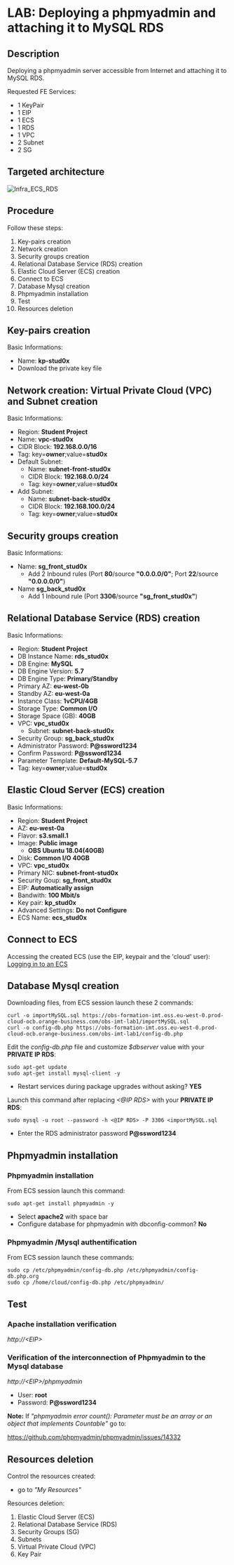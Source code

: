 # LAB: Deploying a phpmyadmin and attaching it to MySQL RDS

## Description

Deploying a phpmyadmin server accessible from Internet and attaching it to MySQL RDS.

Requested FE Services:
* 1 KeyPair
* 1 EIP
* 1 ECS
* 1 RDS
* 1 VPC
* 2 Subnet
* 2 SG

## Targeted architecture 
![Infra_ECS_RDS](images/Infra_ECS_RDS.png)

## Procedure

Follow these steps:
1. Key-pairs creation
2. Network creation
3. Security groups creation
4. Relational Database Service (RDS) creation
5. Elastic Cloud Server (ECS) creation
6. Connect to ECS
7. Database Mysql creation
8. Phpmyadmin installation 
9. Test
10. Resources deletion

## Key-pairs creation

Basic Informations:
* Name: **kp-stud0x**
* Download the private key file

## Network creation: Virtual Private Cloud (VPC) and Subnet creation 

Basic Informations:
* Region: **Student Project**
* Name: **vpc-stud0x**
* CIDR Block: **192.168.0.0/16**
* Tag: key=**owner**;value=**stud0x**
* Default Subnet: 
  * Name: **subnet-front-stud0x**
  * CIDR Block: **192.168.0.0/24**
  * Tag: key=**owner**;value=**stud0x**  
* Add Subnet: 
  * Name: **subnet-back-stud0x**
  * CIDR Block: **192.168.100.0/24**
  * Tag: key=**owner**;value=**stud0x**

## Security groups creation

Basic Informations:
* Name: **sg_front_stud0x**
  * Add  2 Inbound rules (Port **80**/source **"0.0.0.0/0"**; Port **22**/source **"0.0.0.0/0"**)
* Name **sg_back_stud0x**
  * Add  1 Inbound rule (Port **3306**/source **"sg_front_stud0x"**)

## Relational Database Service (RDS) creation

Basic Informations:
* Region: **Student Project**
* DB Instance Name: **rds_stud0x**
* DB Engine: **MySQL** 
* DB Engine Version: **5.7**
* DB Engine Type: **Primary/Standby**
* Primary AZ: **eu-west-0b**
* Standby AZ: **eu-west-0a**
* Instance Class: **1vCPU/4GB**
* Storage Type: **Common I/O**
* Storage Space (GB): **40GB**
* VPC: **vpc_stud0x**
  * Subnet: **subnet-back-stud0x**
* Security Group: **sg_back_stud0x**
* Administrator Password: **P@ssword1234**
* Confirm Password: **P@ssword1234**
* Parameter Template: **Default-MySQL-5.7**
* Tag: key=**owner**;value=**stud0x**

  
## Elastic Cloud Server (ECS) creation

Basic Informations:
* Region: **Student Project**
* AZ: **eu-west-0a**
* Flavor: **s3.small.1**
* Image: **Public image**
  * **OBS Ubuntu 18.04(40GB)**
* Disk: **Common I/O 40GB**
* VPC: **vpc_stud0x**
* Primary NIC: **subnet-front-stud0x**
* Security Goup: **sg_front_stud0x**
* EIP: **Automatically assign**
* Bandwith: **100 Mbit/s**
* Key pair: **kp_stud0x**
* Advanced Settings: **Do not Configure**
* ECS Name: **ecs_stud0x**

## Connect to ECS

Accessing the created ECS (use the EIP, keypair and the 'cloud' user): [Logging in to an ECS](https://docs.prod-cloud-ocb.orange-business.com/en-us/usermanual/ecs/en-us_topic_0092494193.html)

## Database Mysql creation 
Downloading files, from ECS session launch these 2 commands:
```
curl -o importMySQL.sql https://obs-formation-imt.oss.eu-west-0.prod-cloud-ocb.orange-business.com/obs-imt-lab1/importMySQL.sql
curl -o config-db.php https://obs-formation-imt.oss.eu-west-0.prod-cloud-ocb.orange-business.com/obs-imt-lab1/config-db.php
```

Edit the *config-db.php* file and customize *$dbserver* value  with your **PRIVATE IP RDS**:
```
sudo apt-get update
sudo apt-get install mysql-client -y
```

* Restart services during package upgrades without asking? **YES**

Launch this command after replacing *<@IP RDS>* with your **PRIVATE IP RDS**:
```
sudo mysql -u root --password -h <@IP RDS> -P 3306 <importMySQL.sql
```

* Enter the RDS administrator password **P@ssword1234**

## Phpmyadmin installation 

### Phpmyadmin installation

From ECS session launch this command:
```
sudo apt-get install phpmyadmin -y
```
* Select **apache2** with space bar
* Configure database for phpmyadmin with dbconfig-common? **No**

### Phpmyadmin /Mysql authentification

From ECS session launch these commands:
```
sudo cp /etc/phpmyadmin/config-db.php /etc/phpmyadmin/config-db.php.org
sudo cp /home/cloud/config-db.php /etc/phpmyadmin/
```

## Test

### Apache installation verification
*http://\<EIP\>*


### Verification of the interconnection of Phpmyadmin to the Mysql database

*http://\<EIP\>/phpmyadmin*
* User: **root**
* Password: **P@ssword1234**

**Note:** If *"phpmyadmin error count(): Parameter must be an array or an object that implements Countable"* go to: 

https://github.com/phpmyadmin/phpmyadmin/issues/14332



## Resources deletion
Control the resources created:
* go to *"My Resources"*

Resources deletion:
1. Elastic Cloud Server (ECS)
2. Relational Database Service (RDS)
3. Security Groups (SG)
4. Subnets
5. Virtual Private Cloud (VPC)
6. Key Pair

